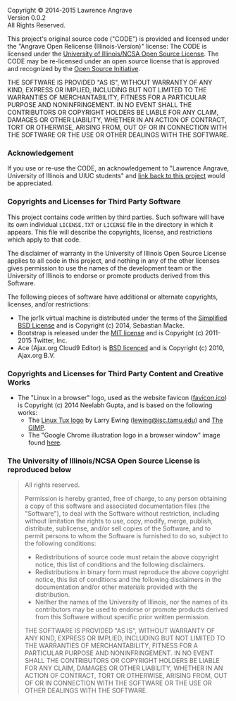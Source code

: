 Copyright &copy; 2014-2015 Lawrence Angrave  
Version 0.0.2  
All Rights Reserved.

This project's original source code ("CODE") is provided and licensed under the "Angrave Open Relicense (Illinois-Version)" license:
The CODE is licensed under the [University of Illinois/NCSA Open Source License](http://opensource.org/licenses/NCSA).
The CODE may be re-licensed under an open source license that is approved and recognized by the [Open Source Initiative](http://opensource.org/).

THE SOFTWARE IS PROVIDED "AS IS", WITHOUT WARRANTY OF ANY KIND, EXPRESS OR IMPLIED, INCLUDING BUT NOT LIMITED TO THE WARRANTIES OF MERCHANTABILITY, FITNESS FOR A PARTICULAR PURPOSE AND NONINFRINGEMENT. IN NO EVENT SHALL THE CONTRIBUTORS OR COPYRIGHT HOLDERS BE LIABLE FOR ANY CLAIM, DAMAGES OR OTHER LIABILITY, WHETHER IN AN ACTION OF CONTRACT, TORT OR OTHERWISE, ARISING FROM, OUT OF OR IN CONNECTION WITH THE SOFTWARE OR THE USE OR OTHER DEALINGS WITH THE SOFTWARE.

### Acknowledgement
If you use or re-use the CODE, an acknowledgement to "Lawrence Angrave, University of Illinois and UIUC students" and [link back to this project](https://github.com/cs-education/sysbuild/) would be appreciated.

### Copyrights and Licenses for Third Party Software
This project contains code written by third parties. Such software will
have its own individual `LICENSE.TXT` or `LICENSE` file in the directory in
which it appears. This file will describe the copyrights, license, and restrictions which apply
to that code.

The disclaimer of warranty in the University of Illinois Open Source License
applies to all code in this project, and nothing in any of the
other licenses gives permission to use the names of the development team
or the University of Illinois to endorse or promote products derived from this
Software.

The following pieces of software have additional or alternate copyrights,
licenses, and/or restrictions:
* The jor1k virtual machine is distributed under the terms of the [Simplified BSD License](https://github.com/cs-education/jor1k/blob/master/LICENSE.md) and is Copyright (c) 2014, Sebastian Macke.
* Bootstrap is released under the [MIT license](https://github.com/twbs/bootstrap/blob/master/LICENSE) and is Copyright (c) 2011-2015 Twitter, Inc.
* Ace (Ajax.org Cloud9 Editor) is [BSD licenced](https://github.com/ajaxorg/ace-builds/blob/master/LICENSE) and is Copyright (c) 2010, Ajax.org B.V.

### Copyrights and Licenses for Third Party Content and Creative Works
* The "Linux in a browser" logo, used as the website favicon ([favicon.ico](src/favicon.ico)) is Copyright (c) 2014 Neelabh Gupta,
  and is based on the following works:
  - The [Linux Tux logo](http://isc.tamu.edu/~lewing/linux/) by Larry Ewing (<lewing@isc.tamu.edu>) and
    [The GIMP](http://isc.tamu.edu/~lewing/gimp/).
  - The "Google Chrome illustration logo in a browser window" image found
    [here](http://9to5google.com/2011/10/01/google-chrome-is-on-its-way-to-android-message-board-post-says/google-chrome-illustration-logo-in-a-browser-window-2/).

### The University of Illinois/NCSA Open Source License is reproduced below
> All rights reserved.
>
> Permission is hereby granted, free of charge, to any person obtaining a copy of this software and associated documentation files (the "Software"), to deal with the Software without restriction, including without limitation the rights to use, copy, modify, merge, publish, distribute, sublicense, and/or sell copies of the Software, and to permit persons to whom the Software is furnished to do so, subject to the following conditions:
>
> * Redistributions of source code must retain the above copyright notice, this list of conditions and the following disclaimers.
> * Redistributions in binary form must reproduce the above copyright notice, this list of conditions and the following disclaimers in the documentation and/or other materials provided with the distribution.
> * Neither the names of the University of Illinois, nor the names of its contributors may be used to endorse or promote products derived from this Software without specific prior written permission.
>
> THE SOFTWARE IS PROVIDED "AS IS", WITHOUT WARRANTY OF ANY KIND, EXPRESS OR IMPLIED, INCLUDING BUT NOT LIMITED TO THE WARRANTIES OF MERCHANTABILITY, FITNESS FOR A PARTICULAR PURPOSE AND NONINFRINGEMENT. IN NO EVENT SHALL THE CONTRIBUTORS OR COPYRIGHT HOLDERS BE LIABLE FOR ANY CLAIM, DAMAGES OR OTHER LIABILITY, WHETHER IN AN ACTION OF CONTRACT, TORT OR OTHERWISE, ARISING FROM, OUT OF OR IN CONNECTION WITH THE SOFTWARE OR THE USE OR OTHER DEALINGS WITH THE SOFTWARE.
